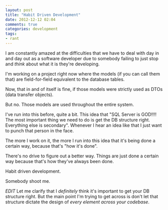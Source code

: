```yaml
---
layout: post
title: "Habit Driven Development"
date: 2012-12-12 02:04
comments: true
categories: development
tags:
- rant
---
```


I am constantly amazed at the difficulties that we have to deal with
day in and day out as a software developer due to somebody failing to
just stop and _think_ about what it is they're developing.

<!-- more -->

I'm working on a project right now where the models (if you can call
them that) are field-for-field equivalent to the database tables.

Now, that in and of itself is fine, if those models were strictly used
as DTOs (data transfer objects).

But no. Those models are used throughout the entire system.

I've run into this before, quite a bit. This idea that "SQL Server is
GOD!!!! The most important thing we need to do is get the DB structure
right. Everything else is secondary". Whenever I hear an idea like
that I just want to punch that person in the face.

The more I work on it, the more I run into this idea that it's being
done a certain way, because that's "how it's done".

There's no drive to figure out a better way. Things are just done a
certain way because that's how they've always been done.

Habit driven development.

Somebody shoot me.

*EDIT* Let me clarify that I _definitely_ think it's important to get
your DB structure right. But the main point I'm trying to get across
is don't let that structure dictate the design of _every element
across your codebase_.

